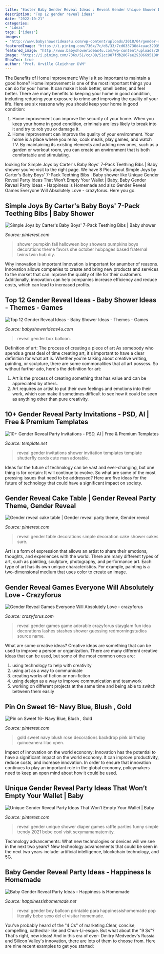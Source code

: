 ```yaml
---
title: "Easter Baby Gender Reveal Ideas : Reveal Gender Unique Shower Diaper Games Raffle Parties Funny Simple Trendy 2021 Bebe Cool Visit Sexymamamaternity"
description: "Top 12 gender reveal ideas"
date: "2022-10-21"
categories:
- "ideas"
tags: ["ideas"]
images:
- "http://www.babyshowerideas4u.com/wp-content/uploads/2018/04/gender-reveal-balloon-box-600x900.jpg"
featuredImage: "https://i.pinimg.com/736x/7c/d6/33/7cd633730d4caac3293552c57c83d072.jpg"
featured_image: "http://www.babyshowerideas4u.com/wp-content/uploads/2018/04/gender-reveal-balloon-box-600x900.jpg"
image: "https://i.pinimg.com/736x/51/cc/88/51cc887fdb2867ae29386695188f4c47.jpg"
ShowToc: true
author: "Prof. Orville Gleichner DVM"
---
```



The Benefits of Home Improvement: Why is it so important to maintain a good home?
Home improvement is one of the most important things you can do for your home. It can make it look better, smell better, and feel better. There are many benefits to keeping your home in good condition, including reducing your exposure to crime and improving the quality of your life. Here are six reasons why you should keep your home in good condition: 
1. Home improvement can improve the security of your home. When you keep your home in good condition, criminals are less likely to break into it and try to rob you or damage it. 
2. Home improvement can improve the quality of your environment. Your home is a place where you relax, cook meals, play games, and watch TV. By maintaining its existing elements and adding new ones, such as a garden or workout room, you can create an environment that is both comfortable and stimulating. 

	

		
looking for Simple Joys by Carter&#039;s Baby Boys&#039; 7-Pack Teething Bibs | Baby shower you've visit to the right page. We have 8 Pics about Simple Joys by Carter&#039;s Baby Boys&#039; 7-Pack Teething Bibs | Baby shower like Unique Gender Reveal Party Ideas That Won’t Empty Your Wallet | Baby, Baby Gender Reveal Party Ideas - Happiness is Homemade and also Gender Reveal Games Everyone Will Absolutely Love - crazyforus. Here you go:
		
    
## Simple Joys By Carter&#039;s Baby Boys&#039; 7-Pack Teething Bibs | Baby Shower

<img loading=lazy src="https://i.pinimg.com/736x/7c/d6/33/7cd633730d4caac3293552c57c83d072.jpg" onerror="this.onerror=null;this.src='https://tse3.mm.bing.net/th?id=OIP.uIt8KoX5bwqC43Gsm1teWgHaJ6&amp;pid=15.1';" alt="Simple Joys by Carter&#039;s Baby Boys&#039; 7-Pack Teething Bibs | Baby shower">

_Source: pinterest.com_

>shower pumpkin fall halloween boy showers pumpkins boys decorations theme favors she october hubpages based fraternal twins twin hub diy. 

	

Why innovation is important
Innovation is important for anumber of reasons. Innovation allows companies to create and bring new products and services to the market that can improve the quality of life for their customers. Additionally, innovation can help companies increase efficiency and reduce costs, which can lead to increased profits.

    
## Top 12 Gender Reveal Ideas - Baby Shower Ideas - Themes - Games

<img loading=lazy src="http://www.babyshowerideas4u.com/wp-content/uploads/2018/04/gender-reveal-balloon-box-600x900.jpg" onerror="this.onerror=null;this.src='https://tse4.mm.bing.net/th?id=OIP.wCqIFbh5e6-fXik5SlCTYQHaLH&amp;pid=15.1';" alt="Top 12 Gender Reveal Ideas - Baby Shower Ideas - Themes - Games">

_Source: babyshowerideas4u.com_

>reveal gender box balloon. 

	

Definition of art: The process of creating a piece of art
As somebody who spends a great deal of time creating art, it's important to have a clear definition for what art is. Whether you're talking about creative writing, painting, or sculpture, there are some commonalities that all art possess. So without further ado, here's the definition for art: 
1. Art is the process of creating something that has value and can be appreciated by others.
2. Art requires an artist to put their own feelings and emotions into their work, which can make it sometimes difficult to see how it could be seen as anything other than pure creativity.

    
## 10+ Gender Reveal Party Invitations - PSD, AI | Free &amp; Premium Templates

<img loading=lazy src="https://images.template.net/wp-content/uploads/2017/02/gender-reveal-baby-shower-invitation11.jpg" onerror="this.onerror=null;this.src='https://tse3.mm.bing.net/th?id=OIP.BWS_ZDKlZmg5pIpEW2NfmAHaKJ&amp;pid=15.1';" alt="10+ Gender Reveal Party Invitations - PSD, AI | Free &amp; Premium Templates">

_Source: template.net_

>reveal gender invitations shower invitation templates template shutterfly cards cute man adorable. 

	

Ideas for the future of technology can be vast and ever-changing, but one thing is for certain: It will continue to evolve. So what are some of the most pressing issues that need to be addressed? Here are five ideas for the future of technology that could have a significant impact on society.

    
## Gender Reveal Cake Table | Gender Reveal Party Theme, Gender Reveal

<img loading=lazy src="https://i.pinimg.com/736x/9b/4e/a5/9b4ea5958c45dd478bac3ae7bdf6083a.jpg" onerror="this.onerror=null;this.src='https://tse4.mm.bing.net/th?id=OIP.ST61ZJJQlOKesQTnLZTBSAHaJ3&amp;pid=15.1';" alt="Gender reveal cake table | Gender reveal party theme, Gender reveal">

_Source: pinterest.com_

>reveal gender table decorations simple decoration cake shower cakes sure. 

	

Art is a form of expression that allows an artist to share their emotions, thoughts, and experiences with the world. There are many different types of art, such as painting, sculpture, photography, and performance art. Each type of art has its own unique characteristics. For example, painting is a two-dimensional medium that uses color to create an image.

    
## Gender Reveal Games Everyone Will Absolutely Love - Crazyforus

<img loading=lazy src="https://stayglam.com/wp-content/uploads/2018/10/Stashes-or-Lashes.jpg" onerror="this.onerror=null;this.src='https://tse2.mm.bing.net/th?id=OIP.YX_QdC_ysXznxuzbbNiWKgHaHa&amp;pid=15.1';" alt="Gender Reveal Games Everyone Will Absolutely Love - crazyforus">

_Source: crazyforus.com_

>reveal gender games game adorable crazyforus stayglam fun idea decorations lashes stashes shower guessing redmorningstudios source name. 

	

What are some creative ideas?
Creative ideas are something that can be used to improve a person or organization. There are many different creative ideas that can be used, but some of the most common ones are: 
1. using technology to help with creativity 
2. using art as a way to communicate 
3. creating works of fiction or non-fiction 
4. using design as a way to improve communication and teamwork 
5. working on different projects at the same time and being able to switch between them easily 

    
## Pin On Sweet 16- Navy Blue, Blush , Gold

<img loading=lazy src="https://i.pinimg.com/736x/76/a2/ef/76a2efb22a6e1d5218004adb0952dd7e.jpg" onerror="this.onerror=null;this.src='https://tse3.mm.bing.net/th?id=OIP.X0iGGigDE3IdOAWaERJHmwHaJ3&amp;pid=15.1';" alt="Pin on Sweet 16- Navy Blue, Blush , Gold">

_Source: pinterest.com_

>gold sweet navy blush rose decorations backdrop pink birthday quinceanera lilac open. 

	

Impact of innovation on the world economy:
Innovation has the potential to have a significant impact on the world economy. It can improve productivity, reduce costs, and increase innovation. In order to ensure that innovation continues to play an important role in the global economy, policymakers need to keep an open mind about how it could be used.

    
## Unique Gender Reveal Party Ideas That Won’t Empty Your Wallet | Baby

<img loading=lazy src="https://i.pinimg.com/736x/51/cc/88/51cc887fdb2867ae29386695188f4c47.jpg" onerror="this.onerror=null;this.src='https://tse3.mm.bing.net/th?id=OIP.XcAwQOxOvzKWotkI8A41dAHaNK&amp;pid=15.1';" alt="Unique Gender Reveal Party Ideas That Won’t Empty Your Wallet | Baby">

_Source: pinterest.com_

>reveal gender unique shower diaper games raffle parties funny simple trendy 2021 bebe cool visit sexymamamaternity. 

	

Technology advancements: What new technologies or devices will we see in the next two years?
New technology advancements that could be seen in the next two years include: artificial intelligence, blockchain technology, and 5G.

    
## Baby Gender Reveal Party Ideas - Happiness Is Homemade

<img loading=lazy src="https://www.happinessishomemade.net/wp-content/uploads/2016/05/Gender-Reveal-Party-Balloon-Bouquet-Boy-or-Girl.jpg" onerror="this.onerror=null;this.src='https://tse3.mm.bing.net/th?id=OIP.bOSsJlDCyPDU4PnOdk1iGgHaJ-&amp;pid=15.1';" alt="Baby Gender Reveal Party Ideas - Happiness is Homemade">

_Source: happinessishomemade.net_

>reveal gender boy balloon printable para happinessishomemade pop literally bebe sexo del el visitar homemade. 

	

You've probably heard of the "4 Cs" of marketing:Clear, concise, compelling, cathedral-like and Chun-Li-esque. But what about the "9 Ss"? That's right, new ideas! And in this era of ever- Dmitry Medvedev's Russia and Silicon Valley's innovation, there are lots of them to choose from. Here are nine recent examples to get you started: 

